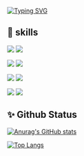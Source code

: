 [![Typing SVG](https://readme-typing-svg.demolab.com?font=Fira+Code&size=30&pause=1000&color=13F76F&width=435&lines=Hi%2C+I'm+Yunsoo)](https://git.io/typing-svg)

## :hammer: skills
<img src="https://img.shields.io/badge/springboot-6DB33F?style=flat-square&logo=springboot&logoColor=white"/> <img src="https://img.shields.io/badge/kotlin-7F52FF?style=flat-square&logo=kotlin&logoColor=white"/>

<img src="https://img.shields.io/badge/mysql-4479A1?style=flat-square&logo=mysql&logoColor=white"/> <img src="https://img.shields.io/badge/mongodb-47A248?style=flat-square&logo=mongodb&logoColor=white"/>

<img src="https://img.shields.io/badge/docker-2496ED?style=flat-square&logo=docker&logoColor=white"/> <img src="https://img.shields.io/badge/k8s-326CE5?style=flat-square&logo=kubernetes&logoColor=white"/> 

<img src="https://img.shields.io/badge/gcp-4285F4?style=flat-square&logo=googlecloud&logoColor=white"/> <img src="https://img.shields.io/badge/aws-232F3E?style=flat-square&logo=amazonwebservices&logoColor=white"/>



## :sparkles: Github Status

[![Anurag's GitHub stats](https://github-readme-stats.vercel.app/api?username=yunut&count_private=true&theme=dracula)](https://github.com/anuraghazra/github-readme-stats)


[![Top Langs](https://github-readme-stats.vercel.app/api/top-langs/?username=yunut&layout=compact)](https://github.com/anuraghazra/github-readme-stats)

